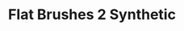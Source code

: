 ---
layout: product
title: "Flat Brushes 2 Synthetic"
price: "300" 
desc: "Sintetička četkica"
img_path: "/assets/img/AK609.webp"
brand: "AK"
available: true
special_offer: true
new: false
soon: false
cat: "070000"
subcat: "070200"
subsubcat: "070201"
sifra: "AK609"
popular: false
---